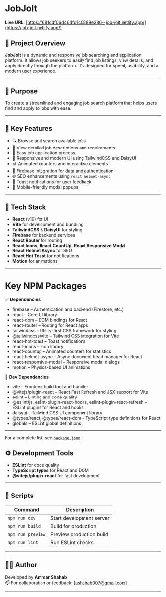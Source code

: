 # JobJolt

**Live URL**: [https://681cdf06d464fd1c0889e286--job-jolt.netlify.app/](https://job-jolt.netlify.app/)

## 📌 Project Overview

**JobJolt** is a dynamic and responsive job searching and application platform. It allows job seekers to easily find job listings, view details, and apply directly through the platform. It's designed for speed, usability, and a modern user experience.

---

## 🎯 Purpose

To create a streamlined and engaging job search platform that helps users find and apply to jobs with ease.

---

## 🚀 Key Features

- 🔍 Browse and search available jobs
- 📝 View detailed job descriptions and requirements
- 📄 Easy job application process
- 🎨 Responsive and modern UI using TailwindCSS and DaisyUI
- 📊 Animated counters and interactive elements
- 🔐 Firebase integration for data and authentication
- 🌐 SEO enhancements using `react-helmet-async`
- 🔔 Toast notifications for user feedback
- 📱 Mobile-friendly modal popups

---

## 🧰 Tech Stack

- **React** (v19) for UI
- **Vite** for development and bundling
- **TailwindCSS** & **DaisyUI** for styling
- **Firebase** for backend services
- **React Router** for routing
- **React Icons**, **React CountUp**, **React Responsive Modal**
- **React Helmet Async** for SEO
- **React Hot Toast** for notifications
- **Motion** for animations

---

# Key NPM Packages

✅ **Dependencies**

- firebase – Authentication and backend (Firestore, etc.)
- react – Core UI library
- react-dom – DOM bindings for React
- react-router – Routing for React apps
- tailwindcss – Utility-first CSS framework for styling
- @tailwindcss/vite – Tailwind CSS integration for Vite
- react-hot-toast – Toast notifications
- react-icons – Icon library
- react-countup – Animated counters for statistics
- react-helmet-async – Async document head manager for React
- react-responsive-modal – Responsive modal dialogs
- motion – Physics-based UI animations

🧪 **Dev Dependencies**

- vite – Frontend build tool and bundler
- @vitejs/plugin-react – React Fast Refresh and JSX support for Vite
- eslint – Linting and code quality
- @eslint/js, eslint-plugin-react-hooks, eslint-plugin-react-refresh – ESLint plugins for React and hooks
- daisyui – Tailwind CSS UI component library
- @types/react, @types/react-dom – TypeScript type definitions for React
- globals – ESLint global definitions

---
For a complete list, see [`package.json`](./package.json).

## ⚙️ Development Tools

- **ESLint** for code quality
- **TypeScript types** for React and DOM
- **@vitejs/plugin-react** for fast development

---

## 📂 Scripts

| Command           | Description              |
| ----------------- | ------------------------ |
| `npm run dev`     | Start development server |
| `npm run build`   | Build for production     |
| `npm run preview` | Preview production build |
| `npm run lint`    | Run ESLint checks        |

---

## 🧑‍💻 Author

Developed by **Ammar Shahab**  
📫 For collaboration or feedback: [ashahab007@gmail.com]

---

